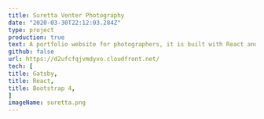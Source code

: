 ```yaml
---
title: Suretta Venter Photography
date: "2020-03-30T22:12:03.284Z"
type: project
production: true
text: A portfolio website for photographers, it is built with React and Gatsby. It features React photo gallery, it is styled with Bootstrap 4. The site is hosted on an AWS S3 bucket with a CD pipeline controlled with AWS Pipeline.
github: false
url: https://d2ufcfqjvmdyvo.cloudfront.net/
tech: [
title: Gatsby,
title: React,
title: Bootstrap 4,
]
imageName: suretta.png
---
```

